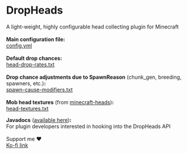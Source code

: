 # DropHeads
A light-weight, highly configurable head collecting plugin for Minecraft
<br>
<br>
**Main configuration file:**<br>
[config.yml](./config.yml)
<br>
<br>
**Default drop chances:**<br>
[head-drop-rates.txt](./head-drop-rates.txt)
<br>
<br>
**Drop chance adjustments due to SpawnReason** (chunk_gen, breeding, spawners, etc.)**:**<br>
[spawn-cause-modifiers.txt](./spawn-cause-modifiers.txt)
<br>
<br>
**Mob head textures** (from [minecraft-heads](https://minecraft-heads.com/))**:**<br>
[head-textures.txt](./head-textures.txt)

**Javadocs** ([available here](https://evmodder.github.io/DropHeads/net/evmodder/DropHeads/events/package-summary.html))**:**<br>
For plugin developers interested in hooking into the DropHeads API
<br>
<br>
Support me ♥
<br>
[Ko-fi link](https://ko-fi.com/evmodder) 
